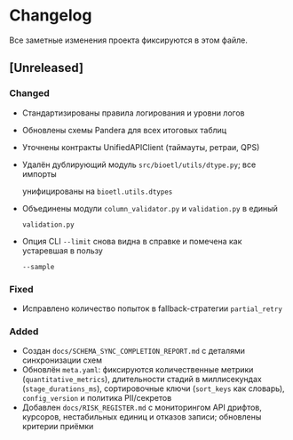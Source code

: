 # Changelog

Все заметные изменения проекта фиксируются в этом файле.

## [Unreleased]

### Changed

- Стандартизированы правила логирования и уровни логов
- Обновлены схемы Pandera для всех итоговых таблиц
- Уточнены контракты UnifiedAPIClient (таймауты, ретраи, QPS)
- Удалён дублирующий модуль `src/bioetl/utils/dtype.py`; все импорты

  унифицированы на `bioetl.utils.dtypes`

- Объединены модули `column_validator.py` и `validation.py` в единый

  `validation.py`

- Опция CLI `--limit` снова видна в справке и помечена как устаревшая в пользу

  `--sample`

### Fixed

- Исправлено количество попыток в fallback-стратегии `partial_retry`

### Added

- Создан `docs/SCHEMA_SYNC_COMPLETION_REPORT.md` с деталями синхронизации схем
- Обновлён `meta.yaml`: фиксируются количественные метрики (`quantitative_metrics`),
  длительности стадий в миллисекундах (`stage_durations_ms`), сортировочные ключи
  (`sort_keys` как словарь), `config_version` и политика PII/секретов
- Добавлен `docs/RISK_REGISTER.md` с мониторингом API дрифтов, курсоров, нестабильных
  единиц и отказов записи; обновлены критерии приёмки

